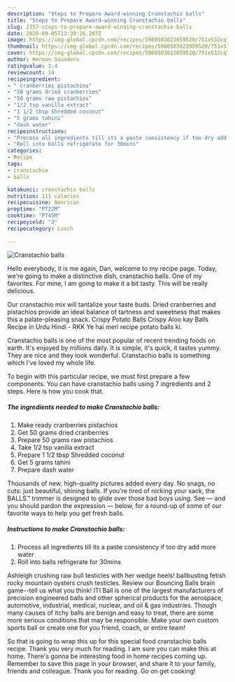 ```yaml
---
description: "Steps to Prepare Award-winning Cranstachio balls"
title: "Steps to Prepare Award-winning Cranstachio balls"
slug: 2357-steps-to-prepare-award-winning-cranstachio-balls
date: 2020-09-05T13:39:26.247Z
image: https://img-global.cpcdn.com/recipes/5960503022059520/751x532cq70/cranstachio-balls-recipe-main-photo.jpg
thumbnail: https://img-global.cpcdn.com/recipes/5960503022059520/751x532cq70/cranstachio-balls-recipe-main-photo.jpg
cover: https://img-global.cpcdn.com/recipes/5960503022059520/751x532cq70/cranstachio-balls-recipe-main-photo.jpg
author: Herman Saunders
ratingvalue: 3.4
reviewcount: 14
recipeingredient:
- " cranberries pistachios"
- "50 grams dried cranberries"
- "50 grams raw pistachios"
- "1/2 tsp vanilla extract"
- "1 1/2 tbsp Shredded coconut"
- "5 grams tahini"
- "dash water"
recipeinstructions:
- "Process all ingredients till its a paste consistency if too dry add more water"
- "Roll into balls refrigerate for 30mins"
categories:
- Recipe
tags:
- cranstachio
- balls

katakunci: cranstachio balls 
nutrition: 111 calories
recipecuisine: American
preptime: "PT22M"
cooktime: "PT45M"
recipeyield: "3"
recipecategory: Lunch

---
```



![Cranstachio balls](https://img-global.cpcdn.com/recipes/5960503022059520/751x532cq70/cranstachio-balls-recipe-main-photo.jpg)

Hello everybody, it is me again, Dan, welcome to my recipe page. Today, we're going to make a distinctive dish, cranstachio balls. One of my favorites. For mine, I am going to make it a bit tasty. This will be really delicious.

Our cranstachio mix will tantalize your taste buds. Dried cranberries and pistachios provide an ideal balance of tartness and sweetness that makes this a palate-pleasing snack. Crispy Potato Balls Crispy Aloo kay Balls Recipe in Urdu Hindi - RKK Ye hai meri recipe potato balls ki.

Cranstachio balls is one of the most popular of recent trending foods on earth. It's enjoyed by millions daily. It is simple, it's quick, it tastes yummy. They are nice and they look wonderful. Cranstachio balls is something which I've loved my whole life.


To begin with this particular recipe, we must first prepare a few components. You can have cranstachio balls using 7 ingredients and 2 steps. Here is how you cook that.

<!--inarticleads1-->

##### The ingredients needed to make Cranstachio balls:

1. Make ready  cranberries pistachios
1. Get 50 grams dried cranberries
1. Prepare 50 grams raw pistachios
1. Take 1/2 tsp vanilla extract
1. Prepare 1 1/2 tbsp Shredded coconut
1. Get 5 grams tahini
1. Prepare dash water


Thousands of new, high-quality pictures added every day. No snags, no cuts: just beautiful, shining balls. If you&#39;re tired of nicking your sack, the BALLS™ trimmer is designed to glide over those bad boys using. See — and you should pardon the expression — below, for a round-up of some of our favorite ways to help you get fresh balls. 

<!--inarticleads2-->

##### Instructions to make Cranstachio balls:

1. Process all ingredients till its a paste consistency if too dry add more water
1. Roll into balls refrigerate for 30mins


Ashleigh crushing raw bull testicles with her wedge heels! ballbusting fetish rocky mountain oysters crush testicles. Review our Bouncing Balls brain game--tell us what you think! ITI Ball is one of the largest manufacturers of precision engineered balls and other spherical products for the aerospace, automotive, industrial, medical, nuclear, and oil &amp; gas industries. Though many causes of itchy balls are benign and easy to treat, there are some more serious conditions that may be responsible. Make your own custom sports ball or create one for you friend, coach, or entire team! 

So that is going to wrap this up for this special food cranstachio balls recipe. Thank you very much for reading. I am sure you can make this at home. There's gonna be interesting food in home recipes coming up. Remember to save this page in your browser, and share it to your family, friends and colleague. Thank you for reading. Go on get cooking!
